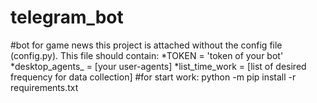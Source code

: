 # telegram_bot
#bot for game news
this project is attached without the config file (config.py). This file should contain:
*TOKEN = 'token of your bot'
*desktop_agents_ = [your user-agents]
*list_time_work = [list of desired frequency for data collection]
#for start work: python -m pip install -r requirements.txt



